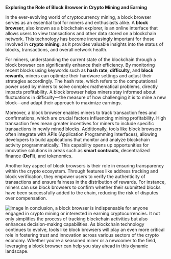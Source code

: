 **Exploring the Role of Block Browser in Crypto Mining and Earning**

In the ever-evolving world of cryptocurrency mining, a block browser serves as an essential tool for miners and enthusiasts alike. A **block browser**, also known as a blockchain explorer, is an online interface that allows users to view transactions and other data stored on a blockchain network. This technology has become increasingly important for those involved in **crypto mining**, as it provides valuable insights into the status of blocks, transactions, and overall network health.

For miners, understanding the current state of the blockchain through a block browser can significantly enhance their efficiency. By monitoring recent blocks using keywords such as **hash rate**, **difficulty**, and **block rewards**, miners can optimize their hardware settings and adjust their strategies accordingly. The hash rate, which refers to the computational power used by miners to solve complex mathematical problems, directly impacts profitability. A block browser helps miners stay informed about fluctuations in difficulty—the measure of how challenging it is to mine a new block—and adapt their approach to maximize earnings.

Moreover, a block browser enables miners to track transaction fees and confirmations, which are crucial factors influencing mining profitability. High transaction fees mean greater incentives for miners to include specific transactions in newly mined blocks. Additionally, tools like block browsers often integrate with APIs (Application Programming Interfaces), allowing developers to build applications that monitor and analyze blockchain activity programmatically. This capability opens up opportunities for innovative solutions in areas such as **smart contracts**, decentralized finance (**DeFi**), and tokenomics.

Another key aspect of block browsers is their role in ensuring transparency within the crypto ecosystem. Through features like address tracking and block verification, they empower users to verify the authenticity of transactions and ensure fairness in the distribution of rewards. For instance, miners can use block browsers to confirm whether their submitted blocks have been successfully added to the chain, reducing the risk of disputes over compensation.


![Image](https://github.com/user-attachments/assets/31692037-0104-4703-abd1-696b6a7dd41b)
In conclusion, a block browser is indispensable for anyone engaged in crypto mining or interested in earning cryptocurrencies. It not only simplifies the process of tracking blockchain activities but also enhances decision-making capabilities. As blockchain technology continues to evolve, tools like block browsers will play an even more critical role in fostering trust and innovation across various sectors of the crypto economy. Whether you're a seasoned miner or a newcomer to the field, leveraging a block browser can help you stay ahead in this dynamic landscape.